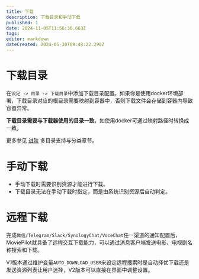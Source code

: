 ```yaml
---
title: 下载
description: 下载目录和手动下载
published: 1
date: 2024-11-05T11:56:36.663Z
tags: 
editor: markdown
dateCreated: 2024-05-30T09:48:22.298Z
---
```


# 下载目录

在`设定 -> 目录 -> 下载目录`中添加下载目录配置。如果你是使用docker环境部署，下载目录对应的根目录需要映射到容器中，否则下载文件会存储到容器内导致容器异常。

**下载目录需要与下载器使用的目录一致**，如使用docker可通过映射路径时转换成一致。

更多参见 [进阶](/advanced) 多目录支持与分类章节。

# 手动下载
- 手动下载时需要识别资源才能进行下载。
- 下载目录无法在手动下载时指定，而是由系统识别资源后自动判定。


# 远程下载

完成`微信/Telegram/Slack/SynologyChat/VoceChat`任一渠道的通知配置后，MoviePilot就具备了远程交互下载能力，可以通过消息客户端发送电影、电视剧名称搜索和下载。

V1版本通过维护变量`AUTO_DOWNLOAD_USER`来设定远程搜索时是自动择优下载还是发送资源列表让用户选择，V2版本可以直接在界面中调整设置。
